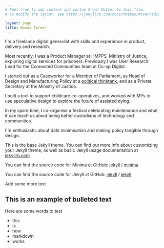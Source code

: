 ```yaml
---
# Feel free to add content and custom Front Matter to this file.
# To modify the layout, see https://jekyllrb.com/docs/themes/#overriding-theme-defaults

layout: page
title: Naomi Turner
---
```


I'm a freelance digital generalist with skills and experience in product, delivery and research.

Most recently, I was a Product Manager at HMPPS, Ministry of Justice, exploring digital services for prisoners. Previously I was User Research Lead for the Connected Communities team at Co-op Digital.

I started out as a Caseworker for a Member of Parliament, as Head of Design and Manufacturing Policy at a [political thinktank](https://jekyllrb.com/), and as a Private Secretary at the Ministry of Justice.

I built a tool to support childcare co-operatives, and worked with MPs to use speculative design to explore the future of assisted dying.

In my spare time, I co-organise a festival celebrating maintenance and what it can teach us about being better custodians of technology and communities.

I'm enthusiastic about data minimisation and making policy tangible through design.

This is the base Jekyll theme. You can find out more info about customizing your Jekyll theme, as well as basic Jekyll usage documentation at [jekyllrb.com](https://jekyllrb.com/)

You can find the source code for Minima at GitHub:
[jekyll][jekyll-organization] /
[minima](https://github.com/jekyll/minima)

You can find the source code for Jekyll at GitHub:
[jekyll][jekyll-organization] /
[jekyll](https://github.com/jekyll/jekyll)


[jekyll-organization]: https://github.com/jekyll

Add some more text 

## This is an example of bulleted text
Here are some words to test

- this 
- is 
- how
- markdown
- works
